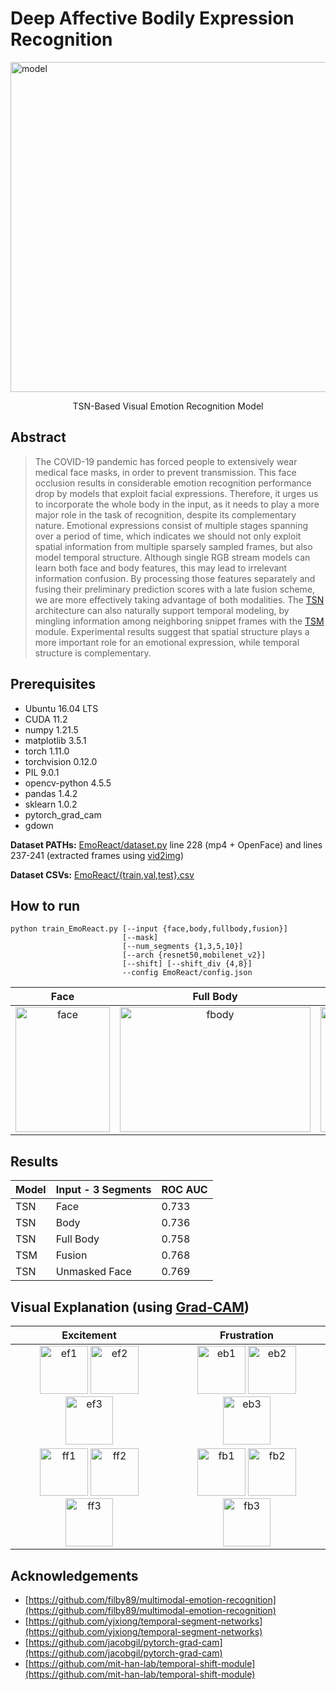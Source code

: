 # Deep Affective Bodily Expression Recognition

<img src="https://drive.google.com/uc?export=view&id=1OPR42S6ld9sNWo8-VXTU1TULHlIDd_Xh" alt="model" style="width: 55vw;"/>
<p align="center">
TSN-Based Visual Emotion Recognition Model
</p>

## Abstract
> The COVID-19 pandemic has forced people to extensively wear medical face masks, in order to prevent transmission. This face occlusion results in considerable emotion recognition performance drop by models that exploit facial expressions. Therefore, it urges us to incorporate the whole body in the input, as it needs to play a more major role in the task of recognition, despite its complementary nature. Emotional expressions consist of multiple stages spanning over a period of time, which indicates we should not only exploit spatial information from multiple sparsely sampled frames, but also model temporal structure. Although single RGB stream models can learn both face and body features, this may lead to irrelevant information confusion. By processing those features separately and fusing their preliminary prediction scores with a late fusion scheme, we are more effectively taking advantage of both modalities. The [TSN](https://github.com/yjxiong/temporal-segment-networks) architecture can also naturally support temporal modeling, by mingling information among neighboring snippet frames with the [TSM](https://github.com/mit-han-lab/temporal-shift-module) module. Experimental results suggest that spatial structure plays a more important role for an emotional expression, while temporal structure is complementary.

## Prerequisites

* Ubuntu 16.04 LTS
* CUDA 11.2
* numpy 1.21.5
* matplotlib 3.5.1
* torch 1.11.0
* torchvision 0.12.0
* PIL 9.0.1
* opencv-python 4.5.5
* pandas 1.4.2
* sklearn 1.0.2
* pytorch_grad_cam
* gdown

**Dataset PATHs:** [EmoReact/dataset.py](EmoReact/dataset.py) line 228 (mp4 + OpenFace) and lines 237-241 (extracted frames using [vid2img](tools/vid2img_emoreact_mask.py))

**Dataset CSVs:** [EmoReact/{train,val,test}.csv](EmoReact/train.csv)

## How to run
```
python train_EmoReact.py [--input {face,body,fullbody,fusion}]
                         [--mask]
                         [--num_segments {1,3,5,10}]
                         [--arch {resnet50,mobilenet_v2}]
                         [--shift] [--shift_div {4,8}]
                         --config EmoReact/config.json
```

Face |  Full Body | Fusion (Face + Body)
:-------:|:----------:|:----------:
<img src="https://drive.google.com/uc?export=view&id=10ZM8uhDyLX3Y3hzwIGacRc7j1UnYc9xi" alt="face" style="width:151px; height:200px"/>  |   <img src="https://drive.google.com/uc?export=view&id=1gahsNQ_ouKVFXia0Ty0RxwUvqg-ynCpu" alt="fbody" style="width:305px; height:200px"/>  |  <img src="https://drive.google.com/uc?export=view&id=1Zog4VBUH7KCZSFbKc-Qa-kAYVLjyXHtI" alt="fus" style="width:370px; height:200px"/>


## Results

| Model | Input - 3 Segments |  ROC AUC |
|-------|--------------------|----------|
| TSN   | Face               |  0.733   |
| TSN   | Body               |  0.736   |
| TSN   | Full Body          |  0.758   |
| TSM   | Fusion             |  0.768   |
| TSN   | Unmasked Face      |  0.769   |

## Visual Explanation (using [Grad-CAM](https://github.com/jacobgil/pytorch-grad-cam))

Excitement | Frustration
:---------:|:----------:
<img src="https://drive.google.com/uc?export=view&id=1fgsMQa6DtB4me-Ayh184ILL4uXCyie65" alt="ef1" style="width: 8vw;"/> <img src="https://drive.google.com/uc?export=view&id=1hkUltmuvqTBx-MTbGY-JxyQoxATTmE1J" alt="ef2" style="width: 8vw;"/> <img src="https://drive.google.com/uc?export=view&id=1VrYHDFYpjna_4IQ746VLThxgGuKiyFdo" alt="ef3" style="width: 8vw;"/> | <img src="https://drive.google.com/uc?export=view&id=1Kfrxi6Cd9baqL4mBKa0KowFg8Uo0VmwS" alt="eb1" style="width: 8vw;"/> <img src="https://drive.google.com/uc?export=view&id=1xujYN3G0ERrcO1Y4HRb-pbeRI2xXj7fw" alt="eb2" style="width: 8vw;"/> <img src="https://drive.google.com/uc?export=view&id=1ht04ONy6IZb0rXn04PjoTxlri0gDOwJV" alt="eb3" style="width: 8vw;"/>
<img src="https://drive.google.com/uc?export=view&id=1AEL03UAVVczkE5xrZSCEYTw75TFkw-LM" alt="ff1" style="width: 8vw;"/> <img src="https://drive.google.com/uc?export=view&id=1ZiFKPm6gfGhS1kVG-vKVxSF5LCFXf4su" alt="ff2" style="width: 8vw;"/> <img src="https://drive.google.com/uc?export=view&id=1-T08W3b2WNEIaxzWSZCJQ_uoNNAYRIbk" alt="ff3" style="width: 8vw;"/> | <img src="https://drive.google.com/uc?export=view&id=1OrsNnN8FbYgCo-lsrK9gskaJjI8sRq1Q" alt="fb1" style="width: 8vw;"/> <img src="https://drive.google.com/uc?export=view&id=1Xx8WqsnrkrY3C7iq9mSDYBKI4xvv0_C0" alt="fb2" style="width: 8vw;"/> <img src="https://drive.google.com/uc?export=view&id=1tXDNNhhG6R0YAzkPa5itHyhNips995Xc" alt="fb3" style="width: 8vw;"/>

## Acknowledgements

* [https://github.com/filby89/multimodal-emotion-recognition](https://github.com/filby89/multimodal-emotion-recognition)
* [https://github.com/yjxiong/temporal-segment-networks](https://github.com/yjxiong/temporal-segment-networks)
* [https://github.com/jacobgil/pytorch-grad-cam](https://github.com/jacobgil/pytorch-grad-cam)
* [https://github.com/mit-han-lab/temporal-shift-module](https://github.com/mit-han-lab/temporal-shift-module)
